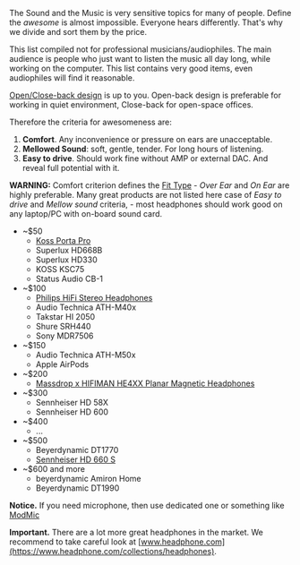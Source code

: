 The Sound and the Music is very sensitive topics for many of people. Define the *awesome* is almost impossible. Everyone hears differently. That's why we divide and sort them by the price.

This list compiled not for professional musicians/audiophiles. The main audience is people who just want to listen the music all day long, while working on the computer. This list contains very good items, even audiophiles will find it reasonable.

[Open/Close-back design](https://www.headphone.com/pages/open-vs-closed-headphones) is up to you. Open-back design is preferable for working in quiet environment, Close-back for open-space offices.

Therefore the criteria for awesomeness are:
1. **Comfort**. Any inconvenience or pressure on ears are unacceptable.
2. **Mellowed Sound**: soft, gentle, tender. For long hours of listening.
3. **Easy to drive**. Should work fine without AMP or external DAC. And reveal full potential with it.

**WARNING:** Comfort criterion defines the [Fit Type](https://www.headphone.com/pages/headphone-fit-types) - *Over Ear* and *On Ear* are highly preferable. Many great products are not listed here case of *Easy to drive* and *Mellow sound* criteria, - most headphones should work good on any laptop/PC with on-board sound card.

* ~$50
  - [Koss Porta Pro](https://www.koss.com/headphones/on-ear-headphones/porta-pro)
  - Superlux HD668B
  - Superlux HD330
  - KOSS KSC75
  - Status Audio CB-1
* ~$100
  - [Philips HiFi Stereo Headphones](philips_shp9500s/README.md)
  - Audio Technica ATH-M40x
  - Takstar HI 2050
  - Shure SRH440
  - Sony MDR7506
* ~$150
  - Audio Technica ATH-M50x
  - Apple AirPods
* ~$200
  - [Massdrop x HIFIMAN HE4XX Planar Magnetic Headphones](hifiman_he4xx/README.md)
* ~$300
  - Sennheiser HD 58X
  - Sennheiser HD 600
* ~$400
  - ...
* ~$500
  - Beyerdynamic DT1770
  - [Sennheiser HD 660 S](https://en-us.sennheiser.com/headphones-audiophile-high-end-hd-660-s)
* ~$600 and more
  - beyerdynamic Amiron Home
  - Beyerdynamic DT1990

**Notice.** If you need microphone, then use dedicated one or something like [ModMic](https://antlionaudio.com/)

**Important.** There are a lot more great headphones in the market. We recommend to take careful look at [www.headphone.com](https://www.headphone.com/collections/headphones).

